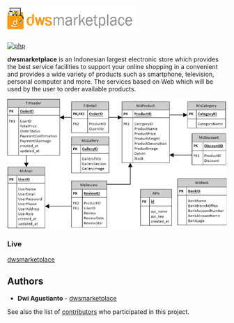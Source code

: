 ![dwsmarketplace](docs/brand.png?raw=true "dwsmarketplace brand")
---

[![php](https://img.shields.io/badge/build-php-red.svg)]()

**dwsmarketplace** is an Indonesian largest electronic store which provides the best service facilities to support your online shopping in a convenient and provides a wide variety of products such as smartphone, television, personal computer and more. The services based on Web which will be used by the user to order available products. 

![ERD](docs/ERD.png?raw=true "dwsmarketplace database")

### Live

[dwsmarketplace](https://agusdwi.id/core/)


## Authors

* **Dwi Agustianto** - [dwsmarketplace](https://github.com/agusID/dwsmarketplace)

See also the list of [contributors](https://github.com/agusID/dwsmarketplace) who participated in this project.